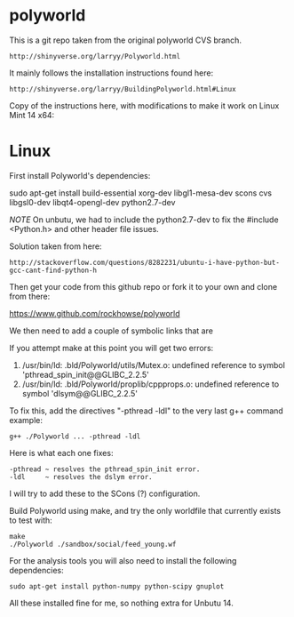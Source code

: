polyworld
=========

This is a git repo taken from the original polyworld CVS branch. 

    http://shinyverse.org/larryy/Polyworld.html

It mainly follows the installation instructions found here:

    http://shinyverse.org/larryy/BuildingPolyworld.html#Linux

Copy of the instructions here, with modifications to make it work on Linux Mint 14 x64:

Linux
=============
First install Polyworld's dependencies:

   sudo apt-get install build-essential xorg-dev libgl1-mesa-dev scons cvs libgsl0-dev libqt4-opengl-dev python2.7-dev

   *NOTE* On unbutu, we had to include the python2.7-dev to fix the #include <Python.h> and other header file issues.
   
Solution taken from here: 

    http://stackoverflow.com/questions/8282231/ubuntu-i-have-python-but-gcc-cant-find-python-h

Then get your code from this github repo or fork it to your own and clone from there:

   https://www.github.com/rockhowse/polyworld

We then need to add a couple of symbolic links that are 

If you attempt make at this point you will get two errors:

1. /usr/bin/ld: .bld/Polyworld/utils/Mutex.o: undefined reference to symbol 'pthread_spin_init@@GLIBC_2.2.5'
2. /usr/bin/ld: .bld/Polyworld/proplib/cppprops.o: undefined reference to symbol 'dlsym@@GLIBC_2.2.5'
  
To fix this, add the directives "-pthread -ldl" to the very last g++ command example: 

    g++ ./Polyworld ... -pthread -ldl

Here is what each one fixes:

    -pthread ~ resolves the pthread_spin_init error.
    -ldl     ~ resolves the dslym error.

I will try to add these to the SCons (?) configuration.

Build Polyworld using make, and try the only worldfile that currently exists to test with:

    make
    ./Polyworld ./sandbox/social/feed_young.wf

For the analysis tools you will also need to install the following dependencies:

    sudo apt-get install python-numpy python-scipy gnuplot

All these installed fine for me, so nothing extra for Unbutu 14.

